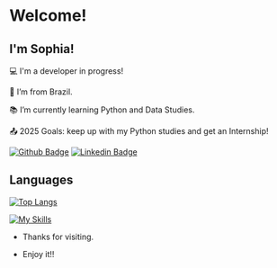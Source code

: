 # Welcome!

 

## I'm Sophia!

 

:computer: I'm a developer in progress!

:house_with_garden: I’m from Brazil.

:books: I’m currently learning Python and Data Studies.

:outbox_tray: 2025 Goals: keep up with my Python studies and get an Internship!

[![Github Badge](https://img.shields.io/badge/-Github-000?style=flat-square&logo=Github&logoColor=white&link=https://github.com/sophpg)](https://github.com/sophpg)
[![Linkedin Badge](https://img.shields.io/badge/-LinkedIn-blue?style=flat-square&logo=Linkedin&logoColor=white&link=www.linkedin.com/in/sophia-pellizon-gouveia-46089a2b5)]( www.linkedin.com/in/sophia-pellizon-gouveia-46089a2b5)

## Languages 
[![Top Langs](https://github-readme-stats.vercel.app/api/top-langs/?username=sophpg&layout=donut)](https://github.com/sophpg/github-readme-stats)

[![My Skills](https://skillicons.dev/icons?i=java,python,html,css,js)](https://skillicons.dev)


- Thanks for visiting.

- Enjoy it!! 
<!--
**sophpg/sophpg** is a ✨ _special_ ✨ repository because its `README.md` (this file) appears on your GitHub profile.

Here are some ideas to get you started:

- 🔭 I’m currently working on ...
- 🌱 I’m currently learning ...
- 👯 I’m looking to collaborate on ...
- 🤔 I’m looking for help with ...
- 💬 Ask me about ...
- 📫 How to reach me: ...
- 😄 Pronouns: ...
- ⚡ Fun fact: ...
-->
